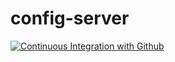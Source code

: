 # config-server

[![Continuous Integration with Github](https://github.com/halissonmartins/config-server/actions/workflows/docker-publish.yml/badge.svg)](https://github.com/halissonmartins/config-server/actions/workflows/docker-publish.yml)
